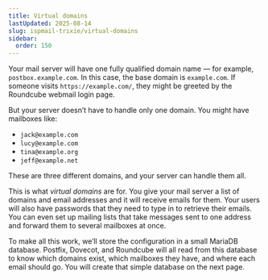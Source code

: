 ```yaml
---
title: Virtual domains
lastUpdated: 2025-08-14
slug: ispmail-trixie/virtual-domains
sidebar:
  order: 150
---
```


Your mail server will have one fully qualified domain name — for example, `postbox.example.com`. In this case, the base
domain is `example.com`. If someone visits `https://example.com/`, they might be greeted by the Roundcube webmail login
page.

But your server doesn’t have to handle only one domain. You might have mailboxes like:

- `jack@example.com`
- `lucy@example.com`
- `tina@example.org`
- `jeff@example.net`

These are three different domains, and your server can handle them all.

This is what _virtual domains_ are for. You give your mail server a list of domains and email addresses and it will
receive emails for them. Your users will also have passwords that they need to type in to retrieve their emails. You can
even set up mailing lists that take messages sent to one address and forward them to several mailboxes at once.

To make all this work, we’ll store the configuration in a small MariaDB database. Postfix, Dovecot, and Roundcube will
all read from this database to know which domains exist, which mailboxes they have, and where each email should go. You
will create that simple database on the next page.
